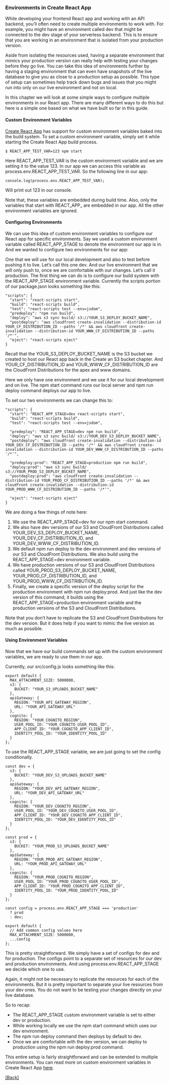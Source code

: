### **Environments in Create React App**
While developing your frontend React app and working with an API backend, you’ll often need to create multiple environments to work with. For example, you might have an environment called dev that might be connected to the dev stage of your serverless backend. This is to ensure that you are working in an environment that is isolated from your production version.

Aside from isolating the resources used, having a separate environment that mimics your production version can really help with testing your changes before they go live. You can take this idea of environments further by having a staging environment that can even have snapshots of the live database to give you as close to a production setup as possible. This type of setup can sometimes help track down bugs and issues that you might run into only on our live environment and not on local.

In this chapter we will look at some simple ways to configure multiple environments in our React app. There are many different ways to do this but here is a simple one based on what we have built so far in this guide.

#### Custom Environment Variables
[Create React App](https://github.com/facebookincubator/create-react-app/blob/master/packages/react-scripts/template/README.md#adding-custom-environment-variables) has support for custom environment variables baked into the build system. To set a custom environment variable, simply set it while starting the Create React App build process.

```
$ REACT_APP_TEST_VAR=123 npm start
```

Here REACT_APP_TEST_VAR is the custom environment variable and we are setting it to the value 123. In our app we can access this variable as process.env.REACT_APP_TEST_VAR. So the following line in our app:

```
console.log(process.env.REACT_APP_TEST_VAR);
```

Will print out 123 in our console.

Note that, these variables are embedded during build time. Also, only the variables that start with REACT_APP_ are embedded in our app. All the other environment variables are ignored.

#### Configuring Environments
We can use this idea of custom environment variables to configure our React app for specific environments. Say we used a custom environment variable called REACT_APP_STAGE to denote the environment our app is in. And we wanted to configure two environments for our app:

One that we will use for our local development and also to test before pushing it to live. Let’s call this one dev.
And our live environment that we will only push to, once we are comfortable with our changes. Let’s call it production.
The first thing we can do is to configure our build system with the REACT_APP_STAGE environment variable. Currently the scripts portion of our package.json looks something like this:

```
"scripts": {
  "start": "react-scripts start",
  "build": "react-scripts build",
  "test": "react-scripts test --env=jsdom",
  "predeploy": "npm run build",
  "deploy": "aws s3 sync build/ s3://YOUR_S3_DEPLOY_BUCKET_NAME",
  "postdeploy": "aws cloudfront create-invalidation --distribution-id YOUR_CF_DISTRIBUTION_ID --paths '/*' && aws cloudfront create-invalidation --distribution-id YOUR_WWW_CF_DISTRIBUTION_ID --paths '/*'",
  "eject": "react-scripts eject"
}
```

Recall that the YOUR_S3_DEPLOY_BUCKET_NAME is the S3 bucket we created to host our React app back in the Create an S3 bucket chapter. And YOUR_CF_DISTRIBUTION_ID and YOUR_WWW_CF_DISTRIBUTION_ID are the CloudFront Distributions for the apex and www domains.

Here we only have one environment and we use it for our local development and on live. The npm start command runs our local server and npm run deploy command deploys our app to live.

To set our two environments we can change this to:

```
"scripts": {
  "start": "REACT_APP_STAGE=dev react-scripts start",
  "build": "react-scripts build",
  "test": "react-scripts test --env=jsdom",

  "predeploy": "REACT_APP_STAGE=dev npm run build",
  "deploy": "aws s3 sync build/ s3://YOUR_DEV_S3_DEPLOY_BUCKET_NAME",
  "postdeploy": "aws cloudfront create-invalidation --distribution-id YOUR_DEV_CF_DISTRIBUTION_ID --paths '/*' && aws cloudfront create-invalidation --distribution-id YOUR_DEV_WWW_CF_DISTRIBUTION_ID --paths '/*'",

  "predeploy:prod": "REACT_APP_STAGE=production npm run build",
  "deploy:prod": "aws s3 sync build/ s3://YOUR_PROD_S3_DEPLOY_BUCKET_NAME",
  "postdeploy:prod": "aws cloudfront create-invalidation --distribution-id YOUR_PROD_CF_DISTRIBUTION_ID --paths '/*' && aws cloudfront create-invalidation --distribution-id YOUR_PROD_WWW_CF_DISTRIBUTION_ID --paths '/*'",

  "eject": "react-scripts eject"
}
```

We are doing a few things of note here:

1. We use the REACT_APP_STAGE=dev for our npm start command.
2. We also have dev versions of our S3 and CloudFront Distributions called YOUR_DEV_S3_DEPLOY_BUCKET_NAME, YOUR_DEV_CF_DISTRIBUTION_ID, and YOUR_DEV_WWW_CF_DISTRIBUTION_ID.
3. We default npm run deploy to the dev environment and dev versions of our S3 and CloudFront Distributions. We also build using the REACT_APP_STAGE=dev environment variable.
4. We have production versions of our S3 and CloudFront Distributions called YOUR_PROD_S3_DEPLOY_BUCKET_NAME, YOUR_PROD_CF_DISTRIBUTION_ID, and YOUR_PROD_WWW_CF_DISTRIBUTION_ID.
5. Finally, we create a specific version of the deploy script for the production environment with npm run deploy:prod. And just like the dev version of this command, it builds using the REACT_APP_STAGE=production environment variable and the production versions of the S3 and CloudFront Distributions.

Note that you don’t have to replicate the S3 and CloudFront Distributions for the dev version. But it does help if you want to mimic the live version as much as possible.

#### Using Environment Variables
Now that we have our build commands set up with the custom environment variables, we are ready to use them in our app.

Currently, our src/config.js looks something like this:

```
export default {
  MAX_ATTACHMENT_SIZE: 5000000,
  s3: {
    BUCKET: "YOUR_S3_UPLOADS_BUCKET_NAME"
  },
  apiGateway: {
    REGION: "YOUR_API_GATEWAY_REGION",
    URL: "YOUR_API_GATEWAY_URL"
  },
  cognito: {
    REGION: "YOUR_COGNITO_REGION",
    USER_POOL_ID: "YOUR_COGNITO_USER_POOL_ID",
    APP_CLIENT_ID: "YOUR_COGNITO_APP_CLIENT_ID",
    IDENTITY_POOL_ID: "YOUR_IDENTITY_POOL_ID"
  }
};
```

To use the REACT_APP_STAGE variable, we are just going to set the config conditionally.

```
const dev = {
  s3: {
    BUCKET: "YOUR_DEV_S3_UPLOADS_BUCKET_NAME"
  },
  apiGateway: {
    REGION: "YOUR_DEV_API_GATEWAY_REGION",
    URL: "YOUR_DEV_API_GATEWAY_URL"
  },
  cognito: {
    REGION: "YOUR_DEV_COGNITO_REGION",
    USER_POOL_ID: "YOUR_DEV_COGNITO_USER_POOL_ID",
    APP_CLIENT_ID: "YOUR_DEV_COGNITO_APP_CLIENT_ID",
    IDENTITY_POOL_ID: "YOUR_DEV_IDENTITY_POOL_ID"
  }
};

const prod = {
  s3: {
    BUCKET: "YOUR_PROD_S3_UPLOADS_BUCKET_NAME"
  },
  apiGateway: {
    REGION: "YOUR_PROD_API_GATEWAY_REGION",
    URL: "YOUR_PROD_API_GATEWAY_URL"
  },
  cognito: {
    REGION: "YOUR_PROD_COGNITO_REGION",
    USER_POOL_ID: "YOUR_PROD_COGNITO_USER_POOL_ID",
    APP_CLIENT_ID: "YOUR_PROD_COGNITO_APP_CLIENT_ID",
    IDENTITY_POOL_ID: "YOUR_PROD_IDENTITY_POOL_ID"
  }
};

const config = process.env.REACT_APP_STAGE === 'production'
  ? prod
  : dev;

export default {
  // Add common config values here
  MAX_ATTACHMENT_SIZE: 5000000,
  ...config
};
```

This is pretty straightforward. We simply have a set of configs for dev and for production. The configs point to a separate set of resources for our dev and production environments. And using process.env.REACT_APP_STAGE we decide which one to use.

Again, it might not be necessary to replicate the resources for each of the environments. But it is pretty important to separate your live resources from your dev ones. You do not want to be testing your changes directly on your live database.

So to recap:

* The REACT_APP_STAGE custom environment variable is set to either dev or production.
* While working locally we use the npm start command which uses our dev environment.
* The npm run deploy command then deploys by default to dev.
* Once we are comfortable with the dev version, we can deploy to production using the npm run deploy:prod command.

This entire setup is fairly straightforward and can be extended to multiple environments. You can read more on custom environment variables in Create React App [here](https://github.com/facebookincubator/create-react-app/blob/master/packages/react-scripts/template/README.md#adding-custom-environment-variables).


[[Back]](https://github.com/eksant/serverless-react-aws)
